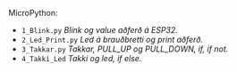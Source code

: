 MicroPython: 

- `1_Blink.py`        _Blink og value aðferð á ESP32._
- `2_Led_Print.py`    _Led á brauðbretti og print aðferð._
- `3_Takkar.py`       _Takkar, PULL_UP og PULL_DOWN, if, if not._
- `4_Takki_Led`       _Takki og led, if else._
